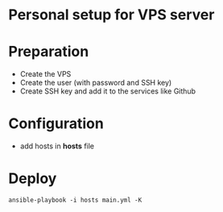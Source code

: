 # Personal setup for VPS server

# Preparation

- Create the VPS
- Create the user (with password and SSH key)
- Create SSH key and add it to the services like Github

# Configuration

- add hosts in **hosts** file

# Deploy

```
ansible-playbook -i hosts main.yml -K
```
